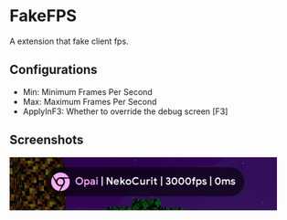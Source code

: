 # FakeFPS

A extension that fake client fps.

## Configurations

- Min: Minimum Frames Per Second
- Max: Maximum Frames Per Second
- ApplyInF3: Whether to override the debug screen [F3]

## Screenshots

![demo](docs/Screenshot1.png)